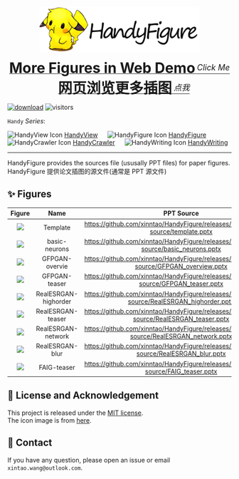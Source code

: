 <p align="center">
  <img src="icon_text.png" height=100>
</p>

<div align="center">
    <a href="https://xinntao.github.io/HandyFigure">
    <b><font size="6">More Figures in Web Demo</font></b>
    <sup>
        <i><font size="4">Click Me</font></i>
    </sup>
    </a>
    &nbsp;&nbsp;&nbsp;&nbsp;
    <a href="https://xinntao.github.io/HandyFigure">
    <b><font size="6">网页浏览更多插图</font></b>
    <sup>
        <i><font size="4">点我</font></i>
    </sup>
    </a>
  </div>

[![download](https://img.shields.io/github/downloads/xinntao/HandyFigure/total)](https://github.com/xinntao/HandyFigure/releases/tag/PPT-source)
![visitors](https://visitor-badge.glitch.me/badge?page_id=xinntao/HandyFigure)

<!-- [English](README.md) **|** [简体中文](README_CN.md) &emsp; [GitHub](https://github.com/xinntao/HandyFigure) **|** [Gitee码云](https://gitee.com/xinntao/HandyFigure) -->

```Handy``` *Series*:

<img src="https://github.com/xinntao/HandyView/blob/master/icon.png" alt="HandyView Icon" width="36" height="36"> [HandyView](https://github.com/xinntao/HandyView) &emsp; <img src="https://github.com/xinntao/HandyFigure/blob/master/icon.png" alt="HandyFigure Icon" width="36" height="36"> [HandyFigure](https://github.com/xinntao/HandyFigure) &emsp; <img src="https://github.com/xinntao/HandyCrawler/blob/master/icon.png" alt="HandyCrawler Icon" width="36" height="36"> [HandyCrawler](https://github.com/xinntao/HandyCrawler)
&emsp; <img src="https://github.com/xinntao/HandyWriting/blob/master/icon.png" alt="HandyWriting Icon" width="36" height="36"> [HandyWriting](https://github.com/xinntao/HandyWriting)

---

HandyFigure provides the sources file (ususally PPT files) for paper figures. <br>
HandyFigure 提供论文插图的源文件(通常是 PPT 源文件)

## :sparkles: Figures

<!-- TBR -->
| Figure | Name | PPT Source| Paper |
|:------------------:|:-------------------------:|:-------------------------:|:-------------------------:|
| ![](https://raw.githubusercontent.com/xinntao/HandyFigure/master/figures/template.png) | Template | <https://github.com/xinntao/HandyFigure/releases/download/PPT-source/template.pptx> | -|
| ![](https://raw.githubusercontent.com/xinntao/HandyFigure/master/figures/basic_neurons.png) | basic-neurons | <https://github.com/xinntao/HandyFigure/releases/download/PPT-source/basic_neurons.pptx> | -|
| ![](https://raw.githubusercontent.com/xinntao/HandyFigure/master/figures/GFPGAN_overview.png) | GFPGAN-overvie | <https://github.com/xinntao/HandyFigure/releases/download/PPT-source/GFPGAN_overview.pptx> | [Paper](https://arxiv.org/abs/2101.04061)|
| ![](https://raw.githubusercontent.com/xinntao/HandyFigure/master/figures/GFPGAN_teaser.jpg) | GFPGAN-teaser | <https://github.com/xinntao/HandyFigure/releases/download/PPT-source/GFPGAN_teaser.pptx> | [Paper](https://arxiv.org/abs/2101.04061)|
| ![](https://raw.githubusercontent.com/xinntao/HandyFigure/master/figures/RealESRGAN_highorder.png) | RealESRGAN-highorder | <https://github.com/xinntao/HandyFigure/releases/download/PPT-source/RealESRGAN_highorder.pptx> | [Paper](https://arxiv.org/abs/2107.10833)|
| ![](https://raw.githubusercontent.com/xinntao/HandyFigure/master/figures/RealESRGAN_teaser.jpg) | RealESRGAN-teaser | <https://github.com/xinntao/HandyFigure/releases/download/PPT-source/RealESRGAN_teaser.pptx> | [Paper](https://arxiv.org/abs/2107.10833)|
| ![](https://raw.githubusercontent.com/xinntao/HandyFigure/master/figures/RealESRGAN_network.jpg) | RealESRGAN-network | <https://github.com/xinntao/HandyFigure/releases/download/PPT-source/RealESRGAN_network.pptx> | [Paper](https://arxiv.org/abs/2107.10833)|
| ![](https://raw.githubusercontent.com/xinntao/HandyFigure/master/figures/RealESRGAN_blur.jpg) | RealESRGAN-blur | <https://github.com/xinntao/HandyFigure/releases/download/PPT-source/RealESRGAN_blur.pptx> | [Paper](https://arxiv.org/abs/2107.10833)|
| ![](https://raw.githubusercontent.com/xinntao/HandyFigure/master/figures/FAIG_teaser.jpg) | FAIG-teaser | <https://github.com/xinntao/HandyFigure/releases/download/PPT-source/FAIG_teaser.pptx> | [Paper](https://openreview.net/pdf?id=az0BBDjDvwD)|
<!-- TBR -->

## :scroll: License and Acknowledgement

This project is released under the [MIT license](./LICENSE). <br>
The icon image is from [here](https://weheartit.com/Dawnees/collections/110283216-pokemon).

## :e-mail: Contact

If you have any question, please open an issue or email `xintao.wang@outlook.com`.
